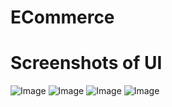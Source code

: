 # ECommerce

# Screenshots of UI
![Image](https://github.com/user-attachments/assets/e7c3fbc3-2740-4640-98a6-4319145e55f2)
![Image](https://github.com/user-attachments/assets/05631a25-3e5d-4365-ae22-83b012332102)
![Image](https://github.com/user-attachments/assets/4c2edced-639c-498d-97e4-6f05befeb115)
![Image](https://github.com/user-attachments/assets/38f9fca9-2433-41a4-9d0e-4605c526f258)
